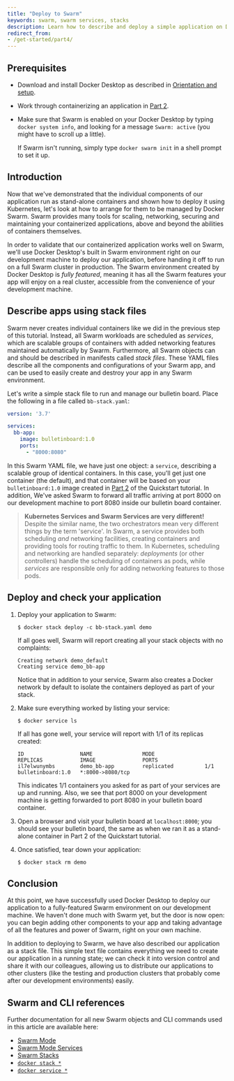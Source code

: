 ```yaml
---
title: "Deploy to Swarm"
keywords: swarm, swarm services, stacks
description: Learn how to describe and deploy a simple application on Docker Swarm.
redirect_from:
- /get-started/part4/
---
```


## Prerequisites

- Download and install Docker Desktop as described in [Orientation and setup](index.md).
- Work through containerizing an application in [Part 2](02_our_app.md).
- Make sure that Swarm is enabled on your Docker Desktop by typing `docker system info`, and looking for a message `Swarm: active` (you might have to scroll up a little).

  If Swarm isn't running, simply type `docker swarm init` in a shell prompt to set it up.

## Introduction

Now that we've demonstrated that the individual components of our application run as stand-alone containers and shown how to deploy it using Kubernetes, let's look at how to arrange for them to be managed by Docker Swarm. Swarm provides many tools for scaling, networking, securing and maintaining your containerized applications, above and beyond the abilities of containers themselves.

In order to validate that our containerized application works well on Swarm, we'll use Docker Desktop's built in Swarm environment right on our development machine to deploy our application, before handing it off to run on a full Swarm cluster in production. The Swarm environment created by Docker Desktop is _fully featured_, meaning it has all the Swarm features your app will enjoy on a real cluster, accessible from the convenience of your development machine.

## Describe apps using stack files

Swarm never creates individual containers like we did in the previous step of this tutorial. Instead, all Swarm workloads are scheduled as _services_, which are scalable groups of containers with added networking features maintained automatically by Swarm. Furthermore, all Swarm objects can and should be described in manifests called _stack files_. These YAML files describe all the components and configurations of your Swarm app, and can be used to easily create and destroy your app in any Swarm environment.

Let's write a simple stack file to run and manage our bulletin board. Place the following in a file called `bb-stack.yaml`:

```yaml
version: '3.7'

services:
  bb-app:
    image: bulletinboard:1.0
    ports:
      - "8000:8080"
```

In this Swarm YAML file, we have just one object: a `service`, describing a scalable group of identical containers. In this case, you'll get just one container (the default), and that container will be based on your `bulletinboard:1.0` image created in [Part 2](02_our_app.md) of the Quickstart tutorial. In addition, We've asked Swarm to forward all traffic arriving at port 8000 on our development machine to port 8080 inside our bulletin board container.

> **Kubernetes Services and Swarm Services are very different!** Despite the similar name, the two orchestrators mean very different things by the term 'service'. In Swarm, a service provides both scheduling _and_ networking facilities, creating containers and providing tools for routing traffic to them. In Kubernetes, scheduling and networking are handled separately: _deployments_ (or other controllers) handle the scheduling of containers as pods, while _services_ are responsible only for adding networking features to those pods.

## Deploy and check your application

1.  Deploy your application to Swarm:

    ```console
    $ docker stack deploy -c bb-stack.yaml demo
    ```

    If all goes well, Swarm will report creating all your stack objects with no complaints:

    ```shell
    Creating network demo_default
    Creating service demo_bb-app
    ```

    Notice that in addition to your service, Swarm also creates a Docker network by default to isolate the containers deployed as part of your stack.

2.  Make sure everything worked by listing your service:

    ```console
    $ docker service ls
    ```

    If all has gone well, your service will report with 1/1 of its replicas created:

    ```shell
    ID                  NAME                MODE                REPLICAS            IMAGE               PORTS
    il7elwunymbs        demo_bb-app         replicated          1/1                 bulletinboard:1.0   *:8000->8080/tcp
    ```

    This indicates 1/1 containers you asked for as part of your services are up and running. Also, we see that port 8000 on your development machine is getting forwarded to port 8080 in your bulletin board container.

3.  Open a browser and visit your bulletin board at `localhost:8000`; you should see your bulletin board, the same as when we ran it as a stand-alone container in Part 2 of the Quickstart tutorial.

4.  Once satisfied, tear down your application:

    ```console
    $ docker stack rm demo
    ```

## Conclusion

At this point, we have successfully used Docker Desktop to deploy our application to a fully-featured Swarm environment on our development machine. We haven't done much with Swarm yet, but the door is now open: you can begin adding other components to your app and taking advantage of all the features and power of Swarm, right on your own machine.

In addition to deploying to Swarm, we have also described our application as a stack file. This simple text file contains everything we need to create our application in a running state; we can check it into version control and share it with our colleagues, allowing us to distribute our applications to other clusters (like the testing and production clusters that probably come after our development environments) easily.

## Swarm and CLI references

Further documentation for all new Swarm objects and CLI commands used in this article are available here:

 - [Swarm Mode](https://docs.docker.com/engine/swarm/)
 - [Swarm Mode Services](https://docs.docker.com/engine/swarm/how-swarm-mode-works/services/)
 - [Swarm Stacks](https://docs.docker.com/engine/swarm/stack-deploy/)
 - [`docker stack *`](https://docs.docker.com/engine/reference/commandline/stack/)
 - [`docker service *`](https://docs.docker.com/engine/reference/commandline/service/)
